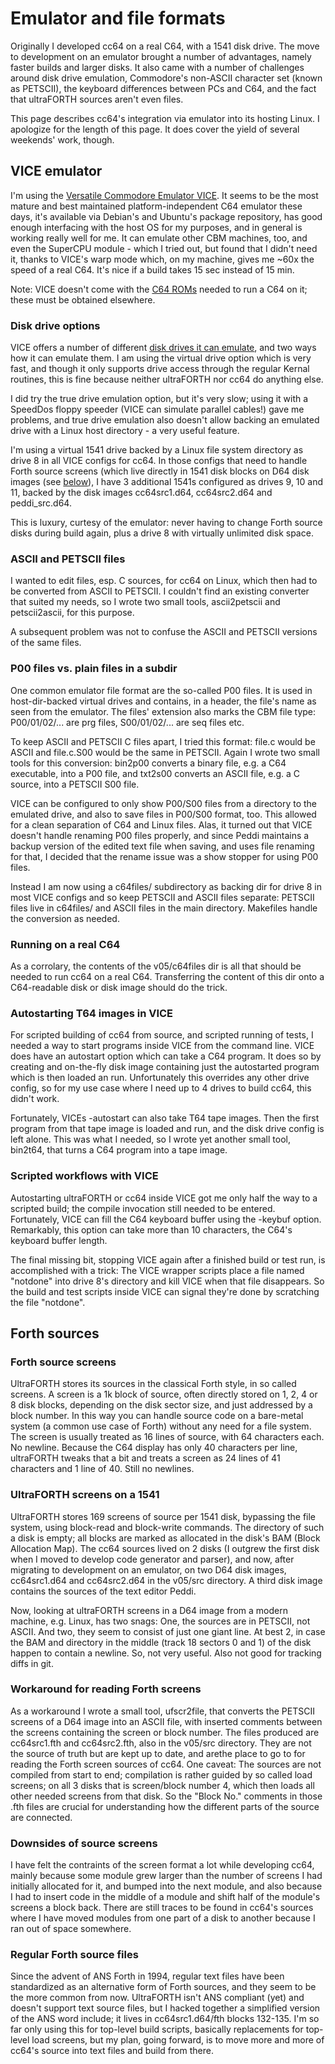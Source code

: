 # Emulator and file formats

Originally I developed cc64 on a real C64, with a 1541 disk drive. The move to
development on an emulator brought a number of advantages, namely faster builds
and larger disks. It also came with a number of challenges around disk drive
emulation, Commodore's non-ASCII character set (known as PETSCII), the
keyboard differences between PCs and C64, and the fact that ultraFORTH sources
aren't even files.

This page describes cc64's integration via emulator into its hosting Linux.
I apologize for the length of this page. It does cover the yield of
several weekends' work, though.

## VICE emulator

I'm using the
[Versatile Commodore Emulator VICE](https://vice-emu.sourceforge.io/).
It seems to be the most mature and best maintained platform-independent C64
emulator these days, it's available via Debian's and Ubuntu's package
repository, has good enough interfacing with the host OS for my purposes,
and in general is working really well for me. It can emulate other
CBM machines, too, and even the SuperCPU module - which I tried out, but found
that I didn't need it, thanks to VICE's warp mode which, on my machine, gives
me ~60x the speed of a real C64.
It's nice if a build takes 15 sec instead of 15 min.

Note: VICE doesn't come with the
[C64 ROMs](https://vice-emu.sourceforge.io/vice_4.html#SEC26)
needed to run a C64 on it; these must be obtained elsewhere.

### Disk drive options

VICE offers a number of different
[disk drives it can emulate](https://vice-emu.sourceforge.io/vice_2.html#SEC15),
and two ways how it can emulate them. I am using the virtual drive option
which is very fast, and though it only supports drive access through the
regular Kernal routines, this is fine because neither ultraFORTH nor cc64 do
anything else.

I did try the true drive emulation option, but it's very slow; using it with
a SpeedDos floppy speeder (VICE can simulate parallel cables!) gave me problems,
and true drive emulation also doesn't allow backing an emulated drive with a
Linux host directory - a very useful feature.

I'm using a virtual 1541 drive backed by a Linux file system directory as
drive 8 in all VICE configs for cc64. In those configs that need to handle
Forth source screens (which live directly in 1541 disk blocks on D64 disk
images (see [below](#UltraFORTH-screens-on-a-1541)), I have 3 additional
1541s configured as drives 9, 10 and 11, backed by the disk images
cc64src1.d64, cc64src2.d64 and peddi_src.d64.

This is luxury, curtesy of the emulator: never having to change Forth source
disks during build again, plus a drive 8 with virtually unlimited disk space.

### ASCII and PETSCII files

I wanted to edit files, esp. C sources, for cc64 on Linux, which then had to be
converted from ASCII to PETSCII. I couldn't find an existing converter that
suited my needs, so I wrote two small tools, ascii2petscii and petscii2ascii,
for this purpose.

A subsequent problem was not to confuse the ASCII and PETSCII versions of the
same files.

### P00 files vs. plain files in a subdir

One common emulator file format are the so-called P00 files. It is used in
host-dir-backed virtual drives and contains, in a header, the file's name as
seen from the emulator. The files' extension also marks the CBM file type:
P00/01/02/... are prg files, S00/01/02/... are seq files etc.

To keep ASCII and PETSCII C files apart, I tried this format: file.c would
be ASCII and file.c.S00 would be the same in PETSCII. Again I wrote two small
tools for this conversion: bin2p00 converts a binary file, e.g. a C64
executable, into a P00 file, and txt2s00 converts an ASCII file, e.g. a
C source, into a PETSCII S00 file.

VICE can be configured to only show P00/S00 files from a directory to the
emulated drive, and also to save files in P00/S00 format, too. This allowed
for a clean separation of C64 and Linux files. Alas, it turned out that VICE
doesn't handle renaming P00 files properly, and since Peddi maintains a backup
version of the edited text file when saving, and uses file renaming for that,
I decided that the rename issue was a show stopper for using P00 files.

Instead I am now using a c64files/ subdirectory as backing dir for drive 8
in most VICE configs and so keep PETSCII and ASCII files separate: PETSCII
files live in c64files/ and ASCII files in the main directory. Makefiles
handle the conversion as needed.

### Running on a real C64

As a corrolary, the contents of the v05/c64files dir is all that should be
needed to run cc64 on a real C64. Transferring the content of this dir onto
a C64-readable disk or disk image should do the trick.

### Autostarting T64 images in VICE

For scripted building of cc64 from source, and scripted running of tests,
I needed a way to start programs inside VICE from the command line. VICE does
have an autostart option which can take a C64 program. It does so by creating
and on-the-fly disk image containing just the autostarted program which is then
loaded an run. Unfortunately this overrides any other drive config, so for my
use case where I need up to 4 drives to build cc64, this didn't work.

Fortunately, VICEs -autostart can also take T64 tape images. Then the first
program from that tape image is loaded and run, and the disk drive config is
left alone. This was what I needed, so I wrote yet another small tool, bin2t64,
that turns a C64 program into a tape image.

### Scripted workflows with VICE

Autostarting ultraFORTH or cc64 inside VICE got me only half the way to a
scripted build; the compile invocation still needed to be entered. Fortunately,
VICE can fill the C64 keyboard buffer using the -keybuf option. Remarkably,
this option can take more than 10 characters, the C64's keyboard buffer length.

The final missing bit, stopping VICE again after a finished build or test run,
is accomplished with a trick: The VICE wrapper scripts place a file named
"notdone" into drive 8's directory and kill VICE when that file disappears.
So the build and test scripts inside VICE can signal they're done by
scratching the file "notdone".


## Forth sources

### Forth source screens

UltraFORTH stores its sources in the classical Forth style, in so called
screens. A screen is a 1k block of source, often directly stored on 1, 2, 4
or 8 disk blocks, depending on the disk sector size, and just addressed by a
block number. In this way you can handle source code on a bare-metal system
(a common use case of Forth) without any need for a file system. The screen
is usually treated as 16 lines of source, with 64 characters each. No newline.
Because the C64 display has only 40 characters per line, ultraFORTH tweaks that
a bit and treats a screen as 24 lines of 41 characters and 1 line of 40.
Still no newlines.

### UltraFORTH screens on a 1541

UltraFORTH stores 169 screens of source per 1541 disk, bypassing the file
system, using block-read and block-write commands. The directory of such a disk
is empty; all blocks are marked as allocated in the disk's BAM
(Block Allocation Map). The cc64 sources lived on 2 disks (I outgrew the first
disk when I moved to develop code generator and parser), and now, after
migrating to development on an emulator, on two D64 disk images,
cc64src1.d64 and cc64src2.d64 in the v05/src directory. A third disk image
contains the sources of the text editor Peddi.

Now, looking at ultraFORTH screens in a D64 image from a modern machine,
e.g. Linux, has two snags: One, the sources are in PETSCII, not ASCII. And two,
they seem to consist of just one giant line. At best 2, in case the BAM and
directory in the middle (track 18 sectors 0 and 1) of the disk happen to
contain a newline. So, not very useful. Also not good for tracking diffs in
git.

### Workaround for reading Forth screens

As a workaround I wrote a small tool, ufscr2file, that converts the PETSCII
screens of a D64 image into an ASCII file, with inserted comments between the
screens containing the screen or block number. The files produced are
cc64src1.fth and cc64src2.fth, also in the v05/src directory. They are not the
source of truth but are kept up to date, and arethe place to go to for
reading the Forth screen sources of cc64. One caveat: The sources are not
compiled from start to end; compilation is rather guided by so called
load screens; on all 3 disks that is screen/block number 4, which then loads
all other needed screens from that disk. So the "Block No." comments in those
.fth files are crucial for understanding how the different parts of the source
are connected.

### Downsides of source screens

I have felt the contraints of the screen format a lot while developing
cc64, mainly because some module grew larger than the number of screens I had
initially allocated for it, and bumped into the next module, and also because
I had to insert code in the middle of a module and shift half of the module's
screens a block back. There are still traces to be found in cc64's sources
where I have moved modules from one part of a disk to another because I ran
out of space somewhere.

### Regular Forth source files

Since the advent of ANS Forth in 1994, regular text files have been standardized
as an alternative form of Forth sources, and they seem to be the more common
from now. UltraFORTH  isn't ANS compliant (yet) and doesn't support text
source files, but I hacked together a simplified version of the ANS word
include; it lives in cc64src1.d64/fth blocks 132-135. I'm so far only using
this for top-level build scripts, basically replacements for top-level load
screens, but my plan, going forward, is to move more and more of cc64's source
into text files and build from there.

